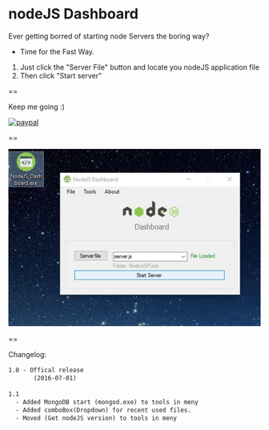 # nodeJS Dashboard


Ever getting borred of starting node Servers the boring way?



* Time for the Fast Way.

1. Just click the "Server File" button and locate you nodeJS application file
2. Then click "Start server"





==
        
Keep me going :)


[![paypal](https://www.paypalobjects.com/en_US/i/btn/btn_donateCC_LG.gif)](https://www.paypal.com/cgi-bin/webscr?cmd=_s-xclick&hosted_button_id=LFMQEBTS2VH4U)




==


![Alt text](https://github.com/aCo0o/nodeJS_Dashboard/blob/master/ui1.1.jpg?raw=true "nodeJS Dashboard")




==

Changelog:

    1.0 - Offical release
           (2016-07-01) 
    
    1.1 
      - Added MongoDB start (mongod.exe) to tools in meny
      - Added comboBox(Dropdown) for recent used files.
      - Moved (Get nodeJS version) to tools in meny


